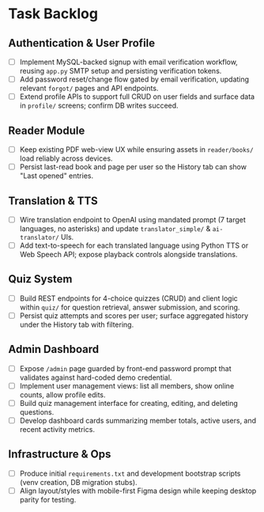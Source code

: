 # Task Backlog

## Authentication & User Profile
- [ ] Implement MySQL-backed signup with email verification workflow, reusing `app.py` SMTP setup and persisting verification tokens.
- [ ] Add password reset/change flow gated by email verification, updating relevant `forgot/` pages and API endpoints.
- [ ] Extend profile APIs to support full CRUD on user fields and surface data in `profile/` screens; confirm DB writes succeed.

## Reader Module
- [ ] Keep existing PDF web-view UX while ensuring assets in `reader/books/` load reliably across devices.
- [ ] Persist last-read book and page per user so the History tab can show "Last opened" entries.

## Translation & TTS
- [ ] Wire translation endpoint to OpenAI using mandated prompt (7 target languages, no asterisks) and update `translator_simple/` & `ai-translator/` UIs.
- [ ] Add text-to-speech for each translated language using Python TTS or Web Speech API; expose playback controls alongside translations.
## Quiz System
- [ ] Build REST endpoints for 4-choice quizzes (CRUD) and client logic within `quiz/` for question retrieval, answer submission, and scoring.
- [ ] Persist quiz attempts and scores per user; surface aggregated history under the History tab with filtering.

## Admin Dashboard
- [ ] Expose `/admin` page guarded by front-end password prompt that validates against hard-coded demo credential.
- [ ] Implement user management views: list all members, show online counts, allow profile edits.
- [ ] Build quiz management interface for creating, editing, and deleting questions.
- [ ] Develop dashboard cards summarizing member totals, active users, and recent activity metrics.

## Infrastructure & Ops
- [ ] Produce initial `requirements.txt` and development bootstrap scripts (venv creation, DB migration stubs).
- [ ] Align layout/styles with mobile-first Figma design while keeping desktop parity for testing.
